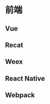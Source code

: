 前端
===============

Vue
-----------------

Recat
-----------------

Weex
-----------------

React Native
-----------------

Webpack
-----------------